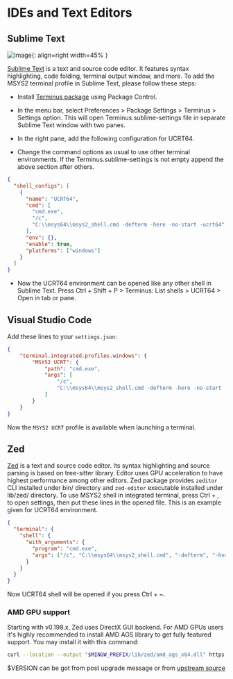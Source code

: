 # IDEs and Text Editors

## Sublime Text

![image](sublime.png){: align=right width=45% }

[Sublime Text](https://www.sublimetext.com/) is a text and source code editor.
It features syntax highlighting, code folding, terminal output window, and more.
To add the MSYS2 terminal profile in Sublime Text, please follow these steps:

* Install [Terminus package](https://packagecontrol.io/packages/Terminus) using
  Package Control.

* In the menu bar, select Preferences > Package Settings > Terminus > Settings
  option. This will open Terminus.sublime-settings file in separate Sublime Text
  window with two panes.

* In the right pane, add the following configuration for UCRT64.

* Change the command options as usual to use other terminal environments. If the
  Terminus.sublime-settings is not empty append the above section after others.

```json
{
  "shell_configs": [
    {
      "name": "UCRT64",
      "cmd": [
        "cmd.exe",
        "/c",
        "C:\\msys64\\msys2_shell.cmd -defterm -here -no-start -ucrt64"
      ],
      "env": {},
      "enable": true,
      "platforms": ["windows"]
    }
  ]
}
```

* Now the UCRT64 environment can be opened like any other shell in Sublime Text.
  Press Ctrl + Shift + P > Terminus: List shells > UCRT64 > Open in tab or pane.

## Visual Studio Code

Add these lines to your `settings.json`:

```json
{
    "terminal.integrated.profiles.windows": {
        "MSYS2 UCRT": {
            "path": "cmd.exe",
            "args": [
                "/c",
                "C:\\msys64\\msys2_shell.cmd -defterm -here -no-start -ucrt64"
            ]
        }
    }
}
```

Now the `MSYS2 UCRT` profile is available when launching a terminal.

## Zed

[Zed](https://zed.dev/) is a text and source code editor. Its syntax
highlighting and source parsing is based on tree-sitter library. Editor uses
GPU acceleration to have highest performance among other editors. Zed
package provides `zeditor` CLI installed under bin/ directory and `zed-editor`
executable installed under lib/zed/ directory. To use MSYS2 shell in integrated
terminal, press Ctrl + , to open settings, then put these lines in the opened
file. This is an example given for UCRT64 environment.

```json
{
  "terminal": {
    "shell": {
      "with_arguments": {
        "program": "cmd.exe",
        "args": ["/c", "C:\\msys64\\msys2_shell.cmd", "-defterm", "-here", "-no-start", "-ucrt64"]
      }
    }
  }
}
```

Now UCRT64 shell will be opened if you press Ctrl + ~.

### AMD GPU support

Starting with v0.198.x, Zed uses DirectX GUI backend. For AMD GPUs users it's
highly recommended to install AMD AGS library to get fully featured support.
You may install it with this command:

```bash
curl --location --output "$MINGW_PREFIX/lib/zed/amd_ags_x64.dll" https://github.com/GPUOpen-LibrariesAndSDKs/AGS_SDK/raw/v$VERSION/ags_lib/lib/amd_ags_x64.dll
```

$VERSION can be got from post upgrade message or from [upstream source](https://github.com/search?q=repo%3Azed-industries%2Fzed+DownloadAMDGpuServices&type=code)
